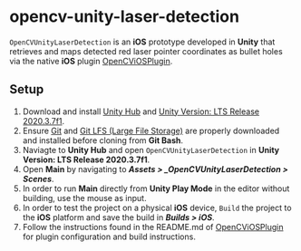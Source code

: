 # opencv-unity-laser-detection

`OpenCVUnityLaserDetection` is an **iOS** prototype developed in **Unity** that retrieves and maps detected red laser pointer coordinates as bullet holes via the native **iOS** plugin
[OpenCViOSPlugin](https://github.com/stevesopoci/opencv-ios-plugin). 


<h2> Setup </h2>

1. Download and install [Unity Hub](https://unity3d.com/get-unity/download) and [Unity Version: LTS Release 2020.3.7f1](https://unity3d.com/unity/qa/lts-releases?page=2).
2. Ensure [Git](https://git-scm.com/) and [Git LFS (Large File Storage)](https://git-lfs.github.com) are properly downloaded and installed before cloning from **Git Bash**.
3. Naviagte to **Unity Hub** and open `OpenCVUnityLaserDetection` in **Unity Version: LTS Release 2020.3.7f1**.
4. Open **Main** by navigating to _**Assets > _OpenCVUnityLaserDetection > Scenes**_.
5. In order to run **Main** directly from **Unity Play Mode** in the editor without building, use the mouse as input.
6. In order to test the project on a physical **iOS** device, `Build` the project to the **iOS** platform and save the build in _**Builds > iOS**_.
7. Follow the instructions found in the  README.md of [OpenCViOSPlugin](https://github.com/stevesopoci/opencv-ios-plugin) for plugin configuration and build instructions.

